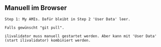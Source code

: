 ## Manuell im Browser

```
Step 1: My AMIs. Dafür bleibt in Step 2 'User Data' leer.
```

```
Falls gewünscht "git pull".
```

```
ilivalidator muss manuell gestartet werden. Aber kann mit 'User Data' (start ilivalidator) kombiniert werden.
```
